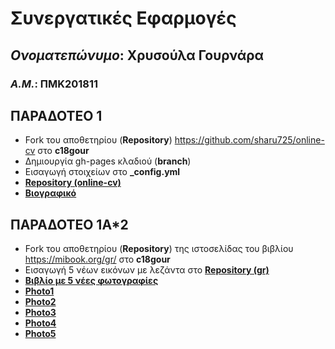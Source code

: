 # **Συνεργατικές Εφαρμογές**
## *Ονοματεπώνυμο*: **Χρυσούλα Γουρνάρα**
### *Α.Μ.*: **ΠΜΚ201811**
## ΠΑΡΑΔΟΤΕΟ 1
- Fork του αποθετηρίου (**Repository**) https://github.com/sharu725/online-cv στο **c18gour**
- Δημιουργία gh-pages κλαδιού (**branch**)
- Εισαγωγή στοιχείων στο **_config.yml**
- [**Repository (online-cv)**](https://github.com/c18gour/online-cv)
- [**Βιογραφικό**](https://c18gour.github.io/online-cv/) 

## ΠΑΡΑΔΟΤΕΟ 1Α*2
- Fork του αποθετηρίου (**Repository**) της ιστοσελίδας του βιβλίου https://mibook.org/gr/ στο **c18gour**
- Εισαγωγή 5 νέων εικόνων με λεζάντα στο [**Repository (gr)**](https://github.com/c18gour/gr)
- [**Βιβλίο με 5 νέες φωτογραφίες**](https://c18gour.github.io/gr/)
- [**Photo1**](https://github.com/c18gour/gr/blob/gh-pages/_gallery/antik.md)
- [**Photo2**](https://github.com/c18gour/gr/blob/gh-pages/_gallery/laptop.md)
- [**Photo3**](https://github.com/c18gour/gr/blob/gh-pages/_gallery/typewriter.md)
- [**Photo4**](https://github.com/c18gour/gr/blob/gh-pages/_gallery/socialmedia.md)
- [**Photo5**](https://github.com/c18gour/gr/blob/gh-pages/_gallery/firsttransistor.md)
